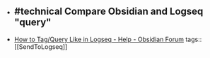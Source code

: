 - #technical Compare Obsidian and Logseq "query"
	-
- [How to Tag/Query Like in Logseq - Help - Obsidian Forum](https://forum.obsidian.md/t/how-to-tag-query-like-in-logseq/65539/6)
  tags:: [[SendToLogseq]]